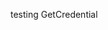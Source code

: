 <GetCredential className="getCredentialContainer" templateId={template_id} productName={product_name} >

testing GetCredential

</GetCredential>

